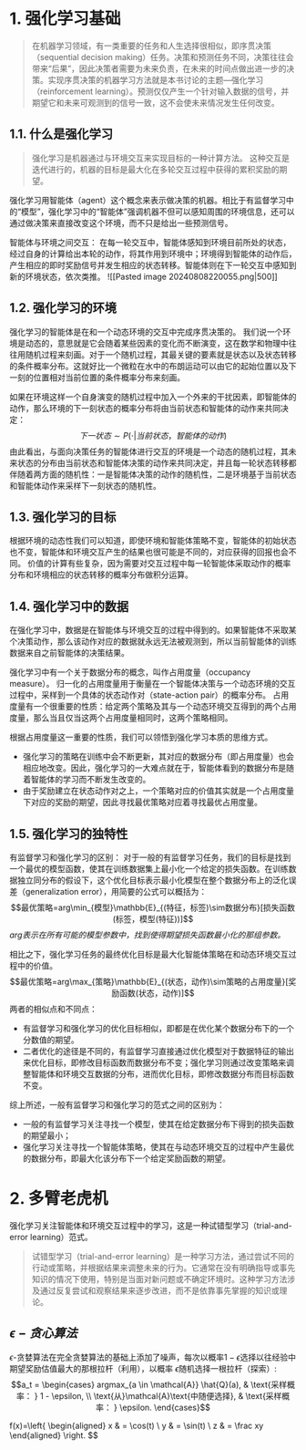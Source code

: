 # 1. 强化学习基础
>在机器学习领域，有一类重要的任务和人生选择很相似，即序贯决策（sequential decision making）任务。决策和预测任务不同，决策往往会带来“后果”，因此决策者需要为未来负责，在未来的时间点做出进一步的决策。实现序贯决策的机器学习方法就是本书讨论的主题—强化学习（reinforcement learning）。预测仅仅产生一个针对输入数据的信号，并期望它和未来可观测到的信号一致，这不会使未来情况发生任何改变。

## 1.1. 什么是强化学习
> 强化学习是机器通过与环境交互来实现目标的一种计算方法。
> 这种交互是迭代进行的，机器的目标是最大化在多轮交互过程中获得的累积奖励的期望。

强化学习用智能体（agent）这个概念来表示做决策的机器。相比于有监督学习中的“模型”，强化学习中的“智能体”强调机器不但可以感知周围的环境信息，还可以通过做决策来直接改变这个环境，而不只是给出一些预测信号。

智能体与环境之间交互：
在每一轮交互中，智能体感知到环境目前所处的状态，经过自身的计算给出本轮的动作，将其作用到环境中；环境得到智能体的动作后，产生相应的即时奖励信号并发生相应的状态转移。智能体则在下一轮交互中感知到新的环境状态，依次类推。
![[Pasted image 20240808220055.png|500]]

## 1.2. 强化学习的环境
强化学习的智能体是在和一个动态环境的交互中完成序贯决策的。
我们说一个环境是动态的，意思就是它会随着某些因素的变化而不断演变，这在数学和物理中往往用随机过程来刻画。对于一个随机过程，其最关键的要素就是状态以及状态转移的条件概率分布。这就好比一个微粒在水中的布朗运动可以由它的起始位置以及下一刻的位置相对当前位置的条件概率分布来刻画。

如果在环境这样一个自身演变的随机过程中加入一个外来的干扰因素，即智能体的动作，那么环境的下一刻状态的概率分布将由当前状态和智能体的动作来共同决定：
$$下一状态\sim{P(\cdot|当前状态，智能体的动作)}$$
由此看出，与面向决策任务的智能体进行交互的环境是一个动态的随机过程，其未来状态的分布由当前状态和智能体决策的动作来共同决定，并且每一轮状态转移都伴随着两方面的随机性：一是智能体决策的动作的随机性，二是环境基于当前状态和智能体动作来采样下一刻状态的随机性。


## 1.3. 强化学习的目标
根据环境的动态性我们可以知道，即使环境和智能体策略不变，智能体的初始状态也不变，智能体和环境交互产生的结果也很可能是不同的，对应获得的回报也会不同。
价值的计算有些复杂，因为需要对交互过程中每一轮智能体采取动作的概率分布和环境相应的状态转移的概率分布做积分运算。

## 1.4. 强化学习中的数据
在强化学习中，数据是在智能体与环境交互的过程中得到的。如果智能体不采取某个决策动作，那么该动作对应的数据就永远无法被观测到，所以当前智能体的训练数据来自之前智能体的决策结果。

强化学习中有一个关于数据分布的概念，叫作占用度量（occupancy measure）。
归一化的占用度量用于衡量在一个智能体决策与一个动态环境的交互过程中，采样到一个具体的状态动作对（state-action pair）的概率分布。
占用度量有一个很重要的性质：给定两个策略及其与一个动态环境交互得到的两个占用度量，那么当且仅当这两个占用度量相同时，这两个策略相同。

根据占用度量这一重要的性质，我们可以领悟到强化学习本质的思维方式。
- 强化学习的策略在训练中会不断更新，其对应的数据分布（即占用度量）也会相应地改变。因此，强化学习的一大难点就在于，智能体看到的数据分布是随着智能体的学习而不断发生改变的。
- 由于奖励建立在状态动作对之上，一个策略对应的价值其实就是一个占用度量下对应的奖励的期望，因此寻找最优策略对应着寻找最优占用度量。


## 1.5. 强化学习的独特性
有监督学习和强化学习的区别：
对于一般的有监督学习任务，我们的目标是找到一个最优的模型函数，使其在训练数据集上最小化一个给定的损失函数。在训练数据独立同分布的假设下，这个优化目标表示最小化模型在整个数据分布上的泛化误差（generalization error），用简要的公式可以概括为：
$$最优策略=arg\min_{模型}\mathbb{E}_{(特征，标签)\sim数据分布}[损失函数(标签，模型(特征))]$$
*arg表示在所有可能的模型参数中，找到使得期望损失函数最小化的那组参数。*

相比之下，强化学习任务的最终优化目标是最大化智能体策略在和动态环境交互过程中的价值。
$$最优策略=arg\max_{策略}\mathbb{E}_{(状态，动作)\sim策略的占用度量}[奖励函数(状态，动作)]$$
两者的相似点和不同点：
- 有监督学习和强化学习的优化目标相似，即都是在优化某个数据分布下的一个分数值的期望。
- 二者优化的途径是不同的，有监督学习直接通过优化模型对于数据特征的输出来优化目标，即修改目标函数而数据分布不变；强化学习则通过改变策略来调整智能体和环境交互数据的分布，进而优化目标，即修改数据分布而目标函数不变。

综上所述，一般有监督学习和强化学习的范式之间的区别为：

- 一般的有监督学习关注寻找一个模型，使其在给定数据分布下得到的损失函数的期望最小；
- 强化学习关注寻找一个智能体策略，使其在与动态环境交互的过程中产生最优的数据分布，即最大化该分布下一个给定奖励函数的期望。

# 2. 多臂老虎机
强化学习关注智能体和环境交互过程中的学习，这是一种试错型学习（trial-and-error learning）范式。
> 试错型学习（trial-and-error learning）是一种学习方法，通过尝试不同的行动或策略，并根据结果来调整未来的行为。它通常在没有明确指导或事先知识的情况下使用，特别是当面对新问题或不确定环境时。这种学习方法涉及通过反复尝试和观察结果来逐步改进，而不是依靠事先掌握的知识或理论。

## $\epsilon -贪心算法$
 $\epsilon$-贪婪算法在完全贪婪算法的基础上添加了噪声，每次以概率$1-\epsilon$选择以往经验中期望奖励估值最大的那根拉杆（利用），以概率 $\epsilon$随机选择一根拉杆（探索）:
$$a_t = \begin{cases}
argmax_{a \in \mathcal{A}} \hat{Q}(a), & \text{采样概率： } 1 - \epsilon, \\ \text{从}\mathcal{A}\text{中随便选择}, & \text{采样概率： } \epsilon.
\end{cases}$$

f(x)=\left\{
\begin{aligned}
x & =  \cos(t) \\
y & =  \sin(t) \\
z & =  \frac xy
\end{aligned}
\right.
$$


